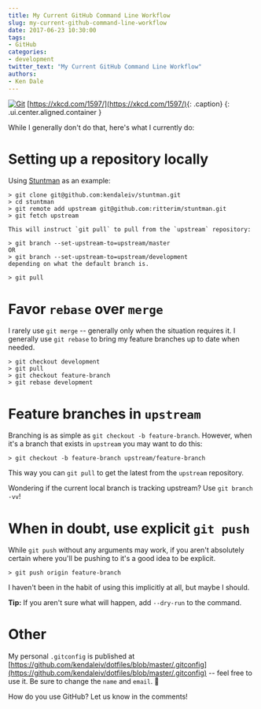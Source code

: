 ```yaml
---
title: My Current GitHub Command Line Workflow
slug: my-current-github-command-line-workflow
date: 2017-06-23 10:30:00
tags:
- GitHub
categories:
- development
twitter_text: "My Current GitHub Command Line Workflow"
authors: 
- Ken Dale
---
```


[![Git](https://imgs.xkcd.com/comics/git.png)](https://xkcd.com/1597/)
[https://xkcd.com/1597/](https://xkcd.com/1597/){: .caption}
{: .ui.center.aligned.container }

While I generally don't do that, here's what I currently do:

# Setting up a repository locally

Using [Stuntman](https://github.com/ritterim/stuntman) as an example:

```
> git clone git@github.com:kendaleiv/stuntman.git
> cd stuntman
> git remote add upstream git@github.com:ritterim/stuntman.git
> git fetch upstream

This will instruct `git pull` to pull from the `upstream` repository:

> git branch --set-upstream-to=upstream/master
OR
> git branch --set-upstream-to=upstream/development
depending on what the default branch is.

> git pull
```

# Favor `rebase` over `merge`

I rarely use `git merge` -- generally only when the situation requires it. I generally use `git rebase` to bring my feature branches up to date when needed.

```
> git checkout development
> git pull
> git checkout feature-branch
> git rebase development
```

# Feature branches in `upstream`

Branching is as simple as `git checkout -b feature-branch`. However, when it's a branch that exists in `upstream` you may want to do this:

```
> git checkout -b feature-branch upstream/feature-branch
```

This way you can `git pull` to get the latest from the `upstream` repository.

Wondering if the current local branch is tracking upstream? Use `git branch -vv`!

# When in doubt, use explicit `git push`

While `git push` without any arguments may work, if you aren't absolutely certain where you'll be pushing to it's a good idea to be explicit.

```
> git push origin feature-branch
```

I haven't been in the habit of using this implicitly at all, but maybe I should.

**Tip:** If you aren't sure what will happen, add `--dry-run` to the command.

# Other

My personal `.gitconfig` is published at [https://github.com/kendaleiv/dotfiles/blob/master/.gitconfig](https://github.com/kendaleiv/dotfiles/blob/master/.gitconfig) -- feel free to use it. Be sure to change the `name` and `email`. 🙂

How do you use GitHub? Let us know in the comments!
